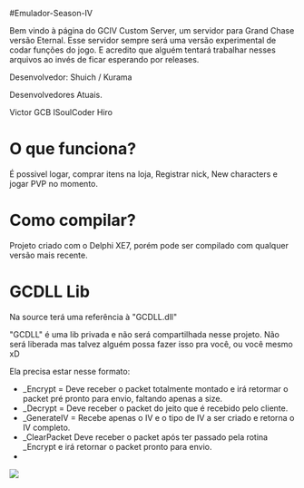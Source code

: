#Emulador-Season-IV

Bem vindo à página do GCIV Custom Server, um servidor para Grand Chase versão Eternal. Esse servidor sempre será uma versão experimental de codar funções do jogo. E acredito que alguém tentará trabalhar nesses arquivos ao invés de ficar esperando por releases.

Desenvolvedor: Shuich / Kurama

Desenvolvedores Atuais.

Victor GCB ISoulCoder Hiro 

# O que funciona?

É possivel logar, comprar itens na loja, Registrar nick, New characters e jogar PVP no momento.

# Como compilar?

Projeto criado com o Delphi XE7, porém pode ser compilado com qualquer versão mais recente.

# GCDLL Lib

Na source terá uma referência à "GCDLL.dll"

"GCDLL" é uma lib privada e não será compartilhada nesse projeto. Não será liberada mas talvez alguém possa fazer isso pra você, ou você mesmo xD

Ela precisa estar nesse formato:

* _Encrypt = Deve receber o packet totalmente montado e irá retormar o packet pré pronto para envio, faltando apenas a size.
* _Decrypt = Deve receber o packet do jeito que é recebido pelo cliente.
* _GenerateIV = Recebe apenas o IV e o tipo de IV a ser criado e retorna o IV completo.
* _ClearPacket Deve receber o packet após ter passado pela rotina _Encrypt e irá retornar o packet pronto para envio.
* 
<img src="http://i.imgur.com/H1qDqPn.png" />
